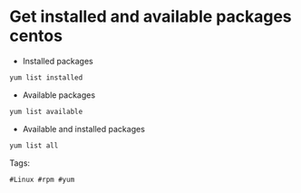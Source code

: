 # Get installed and available packages centos

- Installed packages
```bash
yum list installed
```
- Available packages
```bash
yum list available
```
- Available and installed packages
```bash
yum list all
```

Tags:
```
#Linux #rpm #yum
```

